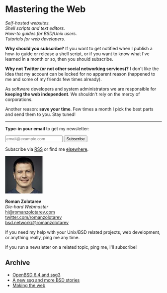 # Mastering the Web

_Self-hosted websites.<br>
Shell scripts and text editors.<br>
How-to guides for BSD/Unix users.<br>
Tutorials for web developers._

**Why should you subscribe?** If you want to get notified when I
publish a how-to guide or release a shell script, or if you want
to know what I've learned in a month or so, then you should subscribe.

**Why not Twitter (or not other social networking services)?** I
don't like the idea that my account can be locked for no apparent
reason (happened to me and some of my friends few times already).

As software developers and system administrators we are responsible
for **keeping the web independent**. We shouldn't rely on the mercy of
corporations.

Another reason: **save your time**. Few times a month I pick the
best parts and send them to you. Stay tuned!

---

**Type-in your email** to get my newsletter:

<form class="form" method="post" action="https://tinyletter.com/romanzolotarev">
<input class="form__field" name="email" type="email" placeholder="email@example.com">
<button class="form__button" type="submit">Subscribe</button>
</form>

Subscribe via [RSS](https://www.romanzolotarev.com/n/rss.xml)
or find me [elsewhere](/elsewhere.html).

<a href="https://www.romanzolotarev.com/"
  class="h-card"><img src="/avatar120.jpeg" class="avatar"></a>

**Roman Zolotarev**<br>
_Die-hard Webmaster_<br>
<hi@romanzolotarev.com><br>
[twitter.com/romanzolotarev](https://twitter.com/romanzolotarev)<br>
[bsd.network/@romanzolotarev](https://bsd.network/@romanzolotarev)

If you need my help with your Unix/BSD related projects, web
development, or anything really, ping me any time.

If you run a newsletter on a related topic, ping me, I'll subscribe!

## Archive

- [OpenBSD 6.4 and ssg3](2018-10-30.html "2018-10-30")
- [A new ssg and more BSD stories](2018-09-23.html "2018-09-23")
- [Making the web](2018-08-26.html "2018-08-26")
